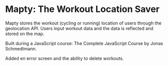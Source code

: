 # Mapty: The Workout Location Saver

Mapty stores the workout (cycling or running) location of users through the geolocation API. Users input workout data and the data is reflected and stored on the map. 

Built during a JavaScript course: The Complete JavaScript Course by Jonas Schmedtmann.

Added en error screen and the ability to delete workouts.
